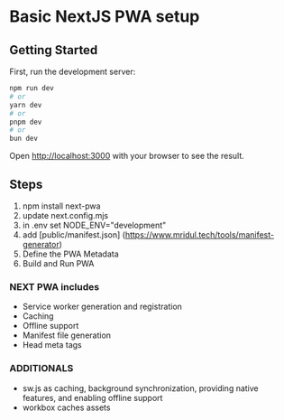 # Basic NextJS PWA setup

## Getting Started

First, run the development server:

```bash
npm run dev
# or
yarn dev
# or
pnpm dev
# or
bun dev
```

Open [http://localhost:3000](http://localhost:3000) with your browser to see the result.

## Steps
1. npm install next-pwa
2. update next.config.mjs
3. in .env set NODE_ENV="development"
4. add [public/manifest.json] (https://www.mridul.tech/tools/manifest-generator) 
5. Define the PWA Metadata
6. Build and Run PWA

### NEXT PWA includes
- Service worker generation and registration
- Caching
- Offline support
- Manifest file generation
- Head meta tags

### ADDITIONALS
- sw.js as caching, background synchronization, providing native features, and enabling offline support
- workbox caches assets